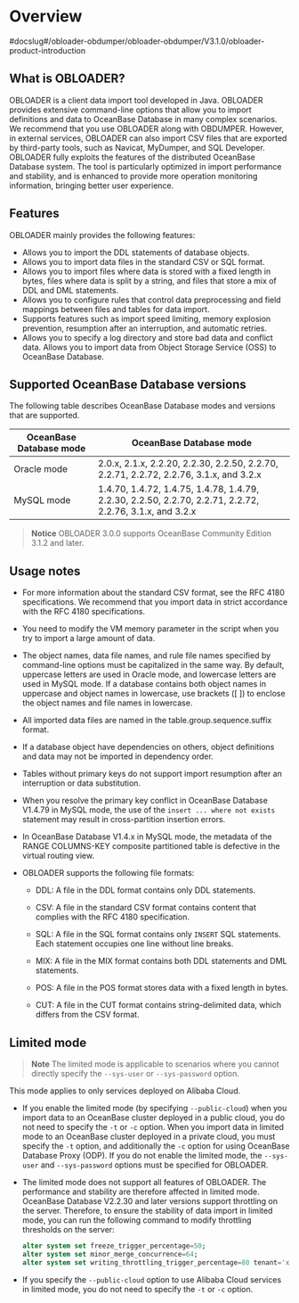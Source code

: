 Overview 
=============================
#docslug#/obloader-obdumper/obloader-obdumper/V3.1.0/obloader-product-introduction


What is OBLOADER? 
--------------------------------------

OBLOADER is a client data import tool developed in Java. OBLOADER provides extensive command-line options that allow you to import definitions and data to OceanBase Database in many complex scenarios. We recommend that you use OBLOADER along with OBDUMPER. However, in external services, OBLOADER can also import CSV files that are exported by third-party tools, such as Navicat, MyDumper, and SQL Developer. OBLOADER fully exploits the features of the distributed OceanBase Database system. The tool is particularly optimized in import performance and stability, and is enhanced to provide more operation monitoring information, bringing better user experience. 

Features 
-----------------------------

OBLOADER mainly provides the following features:

* Allows you to import the DDL statements of database objects. 
* Allows you to import data files in the standard CSV or SQL format. 
* Allows you to import files where data is stored with a fixed length in bytes, files where data is split by a string, and files that store a mix of DDL and DML statements. 
* Allows you to configure rules that control data preprocessing and field mappings between files and tables for data import. 
* Supports features such as import speed limiting, memory explosion prevention, resumption after an interruption, and automatic retries. 
* Allows you to specify a log directory and store bad data and conflict data. 
Allows you to import data from Object Storage Service (OSS) to OceanBase Database. 


  




Supported OceanBase Database versions 
----------------------------------------------------------

The following table describes OceanBase Database modes and versions that are supported.


|           **OceanBase Database mode**            |                                                 **OceanBase Database mode**                                                 |
|-----------------------------------|-----------------------------------------------------------------------------------------------------------------------|
| Oracle mode | 2.0.x, 2.1.x, 2.2.20, 2.2.30, 2.2.50, 2.2.70, 2.2.71, 2.2.72, 2.2.76, 3.1.x, and 3.2.x                   |
| MySQL mode  | 1.4.70, 1.4.72, 1.4.75, 1.4.78, 1.4.79, 2.2.30, 2.2.50, 2.2.70, 2.2.71, 2.2.72, 2.2.76, 3.1.x, and 3.2.x |


> **Notice**
> OBLOADER 3.0.0 supports OceanBase Community Edition 3.1.2 and later. 



Usage notes 
--------------------------------

* For more information about the standard CSV format, see the RFC 4180 specifications. We recommend that you import data in strict accordance with the RFC 4180 specifications.

  

* You need to modify the VM memory parameter in the script when you try to import a large amount of data.

  

* The object names, data file names, and rule file names specified by command-line options must be capitalized in the same way. By default, uppercase letters are used in Oracle mode, and lowercase letters are used in MySQL mode. If a database contains both object names in uppercase and object names in lowercase, use brackets (\[ \]) to enclose the object names and file names in lowercase.

  

* All imported data files are named in the table.group.sequence.suffix format.

  

* If a database object have dependencies on others, object definitions and data may not be imported in dependency order.

  

* Tables without primary keys do not support import resumption after an interruption or data substitution.

  

* When you resolve the primary key conflict in OceanBase Database V1.4.79 in MySQL mode, the use of the `insert ... where not exists` statement may result in cross-partition insertion errors.

  

* In OceanBase Database V1.4.x in MySQL mode, the metadata of the RANGE COLUMNS-KEY composite partitioned table is defective in the virtual routing view.

  

* OBLOADER supports the following file formats:

  * DDL: A file in the DDL format contains only DDL statements. 

    
  
  * CSV: A file in the standard CSV format contains content that complies with the RFC 4180 specification. 

    
  
  * SQL: A file in the SQL format contains only `INSERT` SQL statements. Each statement occupies one line without line breaks. 

    
  
  * MIX: A file in the MIX format contains both DDL statements and DML statements. 

    
  
  * POS: A file in the POS format stores data with a fixed length in bytes. 
  * CUT: A file in the CUT format contains string-delimited data, which differs from the CSV format. 

    
  

  




Limited mode 
---------------------------------

> **Note**
> The limited mode is applicable to scenarios where you cannot directly specify the `--sys-user` or `--sys-password` option.



This mode applies to only services deployed on Alibaba Cloud.

* If you enable the limited mode (by specifying `--public-cloud`) when you import data to an OceanBase cluster deployed in a public cloud, you do not need to specify the `-t` or `-c` option. When you import data in limited mode to an OceanBase cluster deployed in a private cloud, you must specify the `-t` option, and additionally the `-c` option for using OceanBase Database Proxy (ODP). If you do not enable the limited mode, the `--sys-user` and `--sys-password` options must be specified for OBLOADER.

  

* The limited mode does not support all features of OBLOADER. The performance and stability are therefore affected in limited mode. OceanBase Database V2.2.30 and later versions support throttling on the server. Therefore, to ensure the stability of data import in limited mode, you can run the following command to modify throttling thresholds on the server:

  ```sql
  alter system set freeze_trigger_percentage=50;
  alter system set minor_merge_concurrence=64;
  alter system set writing_throttling_trigger_percentage=80 tenant='xxx';
  ```

  




<!-- -->

* If you specify the `--public-cloud` option to use Alibaba Cloud services in limited mode, you do not need to specify the `-t` or `-c` option.

  



